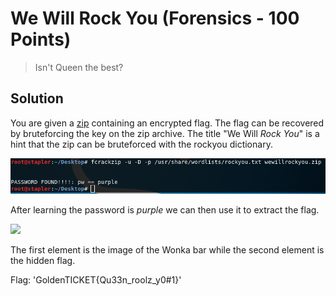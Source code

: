 # We Will Rock You (Forensics - 100 Points)

> Isn't Queen the best?

Solution
--------

You are given a [zip](wewillrockyou.zip) containing an encrypted flag. The flag can be recovered by bruteforcing the key on the zip archive. The title "We Will *Rock You*" is a hint that the zip can be bruteforced with the rockyou dictionary.

![](./zipcrack.png)

After learning the password is _purple_ we can then use it to extract the flag.

![](./extraction.png)

The first element is the image of the Wonka bar while the second element is the hidden flag.

Flag: 'GoldenTICKET{Qu33n_roolz_y0#1}'


